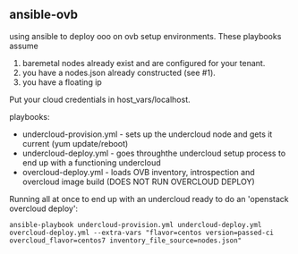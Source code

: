 ansible-ovb
-----------

using ansible to deploy ooo on ovb setup environments. These playbooks assume
1. baremetal nodes already exist and are configured for your tenant.
2. you have a nodes.json already constructed (see #1).
3. you have a floating ip

Put your cloud credentials in host_vars/localhost.


playbooks:
- undercloud-provision.yml - sets up the undercloud node and gets it current (yum update/reboot)
- undercloud-deploy.yml - goes throughthe undercloud setup process to end up with a functioning undercloud
- overcloud-deploy.yml - loads OVB inventory, introspection and overcloud image build (DOES NOT RUN OVERCLOUD DEPLOY)


Running all at once to end up with an undercloud ready to do an 'openstack overcloud deploy':
```
ansible-playbook undercloud-provision.yml undercloud-deploy.yml overcloud-deploy.yml --extra-vars "flavor=centos version=passed-ci overcloud_flavor=centos7 inventory_file_source=nodes.json"
```
